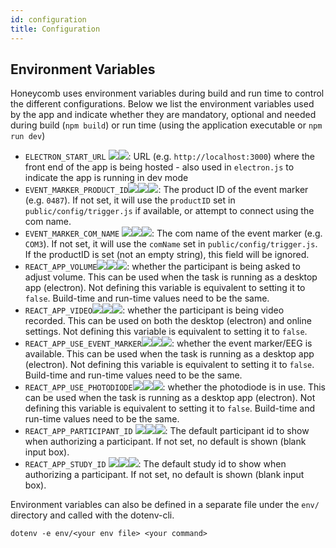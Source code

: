 ```yaml
---
id: configuration
title: Configuration
---
```


## Environment Variables

Honeycomb uses environment variables during build and run time to control the different configurations. Below we list the  environment variables used by the app and indicate whether they are mandatory, optional and needed during build (`npm build`) or run time (using the application executable or `npm run dev`)

* `ELECTRON_START_URL` ![](https://img.shields.io/badge/-string-grey)![](https://img.shields.io/badge/-optional-yellow): URL (e.g. `http://localhost:3000`) where the front end of the app is being hosted - also used in `electron.js` to indicate the app is running in dev mode
* `EVENT_MARKER_PRODUCT_ID`![](https://img.shields.io/badge/-string-grey)![](https://img.shields.io/badge/-optional-yellow)![](https://img.shields.io/badge/-runtime-purple): The product ID of the event marker (e.g. `0487`).  If not set, it will use the `productID` set in `public/config/trigger.js` if available, or attempt to connect using the com name.
* `EVENT_MARKER_COM_NAME` ![](https://img.shields.io/badge/-string-grey)![](https://img.shields.io/badge/-optional-yellow)![](https://img.shields.io/badge/-runtime-purple): The com name of the event marker (e.g. `COM3`). If not set, it will use the `comName` set in `public/config/trigger.js`.  If the productID is set (not an empty string), this field will be ignored.
* `REACT_APP_VOLUME`![](https://img.shields.io/badge/-boolean-lightgrey)![](https://img.shields.io/badge/-runtime-purple)![](https://img.shields.io/badge/-buildtime-blue): whether the participant is being asked to adjust volume. This can be used when the task is running as a desktop app (electron). Not defining this variable is equivalent to setting it to `false`. Build-time and run-time values need to be the same.
* `REACT_APP_VIDEO`![](https://img.shields.io/badge/-boolean-lightgrey)![](https://img.shields.io/badge/-runtime-purple)![](https://img.shields.io/badge/-buildtime-blue): whether the participant is being video recorded. This can be used on both the desktop (electron) and online settings. Not defining this variable is equivalent to setting it to `false`.
* `REACT_APP_USE_EVENT_MARKER`![](https://img.shields.io/badge/-boolean-lightgrey)![](https://img.shields.io/badge/-runtime-purple)![](https://img.shields.io/badge/-buildtime-blue): whether the event marker/EEG is available. This can be used when the task is running as a desktop app (electron). Not defining this variable is equivalent to setting it to `false`. Build-time and run-time values need to be the same.
* `REACT_APP_USE_PHOTODIODE`![](https://img.shields.io/badge/-boolean-lightgrey)![](https://img.shields.io/badge/-runtime-purple)![](https://img.shields.io/badge/-buildtime-blue): whether the photodiode is in use. This can be used when the task is running as a desktop app (electron). Not defining this variable is equivalent to setting it to `false`. Build-time and run-time values need to be the same.
* `REACT_APP_PARTICIPANT_ID` ![](https://img.shields.io/badge/-string-grey)![](https://img.shields.io/badge/-optional-yellow)![](https://img.shields.io/badge/-runtime-purple): The default participant id to show when authorizing a participant.  If not set, no default is shown (blank input box).
* `REACT_APP_STUDY_ID` ![](https://img.shields.io/badge/-string-grey)![](https://img.shields.io/badge/-optional-yellow)![](https://img.shields.io/badge/-runtime-purple): The default study id to show when authorizing a participant.  If not set, no default is shown (blank input box).

Environment variables can also be defined in a separate file under the `env/` directory and called with the dotenv-cli.
```
dotenv -e env/<your env file> <your command>
```